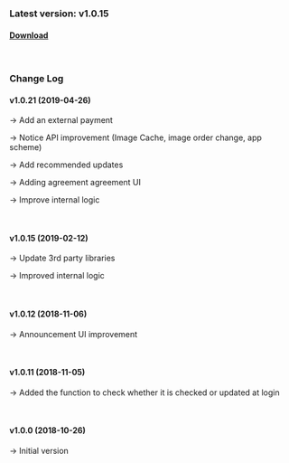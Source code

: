 ### Latest version: v1.0.15

#### [Download](https://xyuditqzezxs1008973.cdn.ntruss.com/sdk/GamePotSDK_Android_0612.zip)

<br/>

### Change Log

#### v1.0.21 (2019-04-26)

→ Add an external payment

→ Notice API improvement (Image Cache, image order change, app scheme)

→ Add recommended updates

→ Adding agreement agreement UI

→ Improve internal logic

<br/>

#### v1.0.15 (2019-02-12)

→ Update 3rd party libraries

→ Improved internal logic

<br/>

#### v1.0.12 (2018-11-06)

→ Announcement UI improvement

<br/>

#### v1.0.11 (2018-11-05)

→ Added the function to check whether it is checked or updated at login

<br/>

#### v1.0.0 (2018-10-26)

→ Initial version
